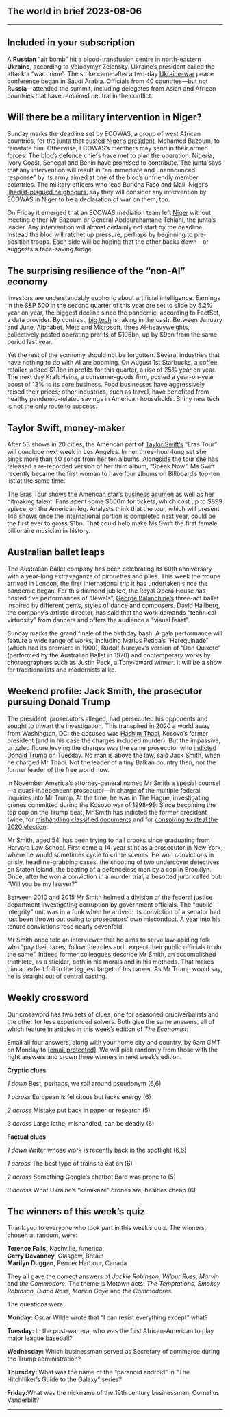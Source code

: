 ## The world in brief 2023-08-06

----------

## Included in your subscription



A <strong>Russian</strong> “air bomb” hit a blood-transfusion centre in north-eastern <strong>Ukraine</strong>, according to Volodymyr Zelensky. Ukraine’s president called the attack a “war crime”. The strike came after a two-day [Ukraine-war](https://www.economist.com/europe/2023/08/03/why-ukraine-may-be-choosing-a-war-of-attrition) peace conference began in Saudi Arabia. Officials from 40 countries—but not <strong>Russia</strong>—attended the summit, including delegates from Asian and African countries that have remained neutral in the conflict. 

## Will there be a military intervention in Niger?

Sunday marks the deadline set by ECOWAS, a group of west African countries, for the junta that [ousted Niger’s president](https://www.economist.com/middle-east-and-africa/2023/07/28/nigers-putsch-is-bad-for-the-country-and-for-the-region), Mohamed Bazoum, to reinstate him. Otherwise, ECOWAS’s members may send in their armed forces. The bloc’s defence chiefs have met to plan the operation: Nigeria, Ivory Coast, Senegal and Benin have promised to contribute. The junta says that any intervention will result in “an immediate and unannounced response” by its army aimed at one of the bloc’s unfriendly member countries. The military officers who lead Burkina Faso and Mali, Niger’s [jihadist-plagued neighbours](https://www.economist.com/middle-east-and-africa/2023/08/01/fanatics-and-putschists-are-creating-failed-states-in-west-africa), say they will consider any intervention by ECOWAS in Niger to be a declaration of war on them, too. 

On Friday it emerged that an ECOWAS mediation team left [Niger](https://www.economist.com/leaders/2023/08/01/why-the-nightmare-in-niger-is-the-worlds-problem) without meeting either Mr Bazoum or General Abdourahamane Tchiani, the junta’s leader. Any intervention will almost certainly not start by the deadline. Instead the bloc will ratchet up pressure, perhaps by beginning to pre-position troops. Each side will be hoping that the other backs down—or suggests a face-saving fudge.

## The surprising resilience of the “non-AI” economy

Investors are understandably euphoric about artificial intelligence. Earnings in the S&amp;P 500 in the second quarter of this year are set to slide by 5.2% year on year, the biggest decline since the pandemic, according to FactSet, a data provider. By contrast, [big tech](https://www.economist.com/leaders/2023/08/02/can-big-tech-keep-getting-bigger-in-the-age-of-ai) is raking in the cash. Between January and June, [Alphabet](https://www.economist.com/business/2023/07/30/is-there-more-to-alphabet-than-google-search), Meta and Microsoft, three AI-heavyweights, collectively posted operating profits of $106bn, up by $9bn from the same period last year.

Yet the rest of the economy should not be forgotten. Several industries that have nothing to do with AI are booming. On August 1st Starbucks, a coffee retailer, added $1.1bn in profits for this quarter, a rise of 25% year on year. The next day Kraft Heinz, a consumer-goods firm, posted a year-on-year boost of 13% to its core business. Food businesses have aggressively raised their prices; other industries, such as travel, have benefited from healthy pandemic-related savings in American households. Shiny new tech is not the only route to success.

## Taylor Swift, money-maker

After 53 shows in 20 cities, the American part of [Taylor Swift’s](https://www.economist.com/the-economist-explains/2023/07/25/can-superstars-like-beyonce-or-taylor-swift-spur-inflation) “Eras Tour” will conclude next week in Los Angeles. In her three-hour-long set she sings more than 40 songs from her ten albums. Alongside the tour she has released a re-recorded version of her third album, “Speak Now”. Ms Swift recently became the first woman to have four albums on Billboard’s top-ten list at the same time. 

The Eras Tour shows the American star’s [business acumen](https://www.economist.com/business/2022/12/01/if-ticketmaster-is-a-greedy-capitalist-so-is-taylor-swift) as well as her hitmaking talent. Fans spent some $600m for tickets, which cost up to $899 apiece, on the American leg. Analysts think that the tour, which will present 146 shows once the international portion is completed next year, could be the first ever to gross $1bn. That could help make Ms Swift the first female billionaire musician in history.

## Australian ballet leaps

The Australian Ballet company has been celebrating its 60th anniversary with a year-long extravaganza of pirouettes and pliés. This week the troupe arrived in London, the first international trip it has undertaken since the pandemic began. For this diamond jubilee, the Royal Opera House has hosted five performances of “Jewels”, [George Balanchine’s](https://www.economist.com/culture/2022/11/03/the-life-and-times-of-george-balanchine) three-act ballet inspired by different gems, styles of dance and composers. David Hallberg, the company’s artistic director, has said that the work demands “technical virtuosity” from dancers and offers the audience a “visual feast”. 

Sunday marks the grand finale of the birthday bash. A gala performance will feature a wide range of works, including Marius Petipa’s “Harequinade” (which had its premiere in 1900), Rudolf Nureyev’s version of “Don Quixote” (performed by the Australian Ballet in 1970) and contemporary works by choreographers such as Justin Peck, a Tony-award winner. It will be a show for traditionalists and modernists alike.

## Weekend profile: Jack Smith, the prosecutor pursuing Donald Trump

The president, prosecutors alleged, had persecuted his opponents and sought to thwart the investigation. This transpired in 2020 a world away from Washington, DC: the accused was [Hashim Thaci](https://www.economist.com/europe/2020/06/27/kosovos-president-hashim-thaci-faces-war-crimes-charges), Kosovo’s former president (and in his case the charges included murder). But the impassive, grizzled figure levying the charges was the same prosecutor who [indicted Donald Trump](https://www.economist.com/united-states/2023/08/02/donald-trump-is-indicted-for-trying-to-steal-the-2020-election) on Tuesday. No man is above the law, said Jack Smith, when he charged Mr Thaci. Not the leader of a tiny Balkan country then, nor the former leader of the free world now.

In November America’s attorney-general named Mr Smith a special counsel—a quasi-independent prosecutor—in charge of the multiple federal inquiries into Mr Trump. At the time, he was in The Hague, investigating crimes committed during the Kosovo war of 1998-99. Since becoming the top cop on the Trump beat, Mr Smith has indicted the former president twice, for [mishandling classified documents](https://www.economist.com/united-states/2023/06/09/donald-trump-is-in-his-most-serious-legal-trouble-yet) and for [conspiring to steal the 2020 election](https://www.economist.com/leaders/2023/08/02/donald-trump-is-accused-of-democracys-gravest-political-crime). 

Mr Smith, aged 54, has been trying to nail crooks since graduating from Harvard Law School. First came a 14-year stint as a prosecutor in New York, where he would sometimes cycle to crime scenes. He won convictions in grisly, headline-grabbing cases: the shooting of two undercover detectives on Staten Island, the beating of a defenceless man by a cop in Brooklyn. Once, after he won a conviction in a murder trial, a besotted juror called out: “Will you be my lawyer?”

Between 2010 and 2015 Mr Smith helmed a division of the federal justice department investigating corruption by government officials. The “public-integrity” unit was in a funk when he arrived: its conviction of a senator had just been thrown out owing to prosecutors’ own misconduct. A year into his tenure convictions rose nearly sevenfold.

Mr Smith once told an interviewer that he aims to serve law-abiding folk who “pay their taxes, follow the rules and…expect their public officials to do the same”. Indeed former colleagues describe Mr Smith, an accomplished triathlete, as a stickler, both in his morals and in his methods. That makes him a perfect foil to the biggest target of his career. As Mr Trump would say, he is straight out of central casting.

## Weekly crossword

Our crossword has two sets of clues, one for seasoned cruciverbalists and the other for less experienced solvers. Both give the same answers, all of which feature in articles in this week’s edition of <em>The Economist</em>:

Email all four answers, along with your home city and country, by 9am GMT on Monday to [[email&#160;protected]](https://www.economist.com/cdn-cgi/l/email-protection). We will pick randomly from those with the right answers and crown three winners in next week’s edition.

<strong>Cryptic clues</strong>

<em>1 down</em> Best, perhaps, we roll around pseudonym (6,6)

<em>1 across </em>European is felicitous but lacks energy (6) 

<em>2 across </em>Mistake put back in paper or research (5)

<em>3 across</em> Large lathe, mishandled, can be deadly (6)

<strong>Factual clues</strong>

<em>1 down</em> Writer whose work is recently back in the spotlight (6,6) 

<em>1 across </em>The best type of trains to eat on (6)

<em>2 across </em>Something Google’s chatbot Bard was prone to (5)

<em>3 across</em> What Ukraine’s “kamikaze” drones are, besides cheap (6)

## The winners of this week’s quiz

Thank you to everyone who took part in this week’s quiz. The winners, chosen at random, were: 

<strong>Terence Fails,</strong> Nashville, America  
<strong>Gerry Devanney</strong>, Glasgow, Britain  
<strong>Marilyn Duggan</strong>, Pender Harbour, Canada 

They all gave the correct answers of <em>Jackie Robinson, Wilbur Ross, Marvin </em>and <em>the Commodore</em>. The theme is Motown acts: <em>The Temptations, Smokey Robinson, Diana Ross, Marvin Gaye </em>and <em>the Commodores.</em>

The questions were:

<strong>Monday: </strong>Oscar Wilde wrote that “I can resist everything except” what?

<strong>Tuesday: </strong>In the post-war era, who was the first African-American to play major league baseball?

<strong>Wednesday: </strong>Which businessman served as Secretary of commerce during the Trump administration?

<strong>Thursday: </strong>What was the name of the “paranoid android” in “The Hitchhiker’s Guide to the Galaxy” series?

<strong>Friday:</strong>What was the nickname of the 19th century businessman, Cornelius Vanderbilt?

----------
